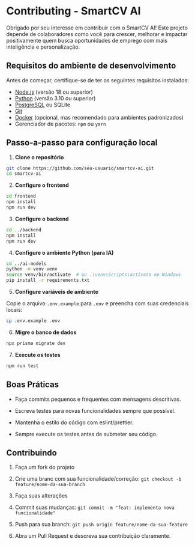 # Contributing -  SmartCV AI

Obrigado por seu interesse em contribuir com o SmartCV AI! Este projeto depende de colaboradores como você para crescer, melhorar e impactar positivamente quem busca oportunidades de emprego com mais inteligência e personalização.

## Requisitos do ambiente de desenvolvimento

Antes de começar, certifique-se de ter os seguintes requisitos instalados:

- [Node.js](https://nodejs.org) (versão 18 ou superior)
- [Python](https://www.python.org/) (versão 3.10 ou superior)
- [PostgreSQL](https://www.postgresql.org/) ou SQLite
- [Git](https://git-scm.com/)
- [Docker](https://www.docker.com/) (opcional, mas recomendado para ambientes padronizados)
- Gerenciador de pacotes: `npm` ou `yarn`

## Passo-a-passo para configuração local

1. **Clone o repositório**

```bash
git clone https://github.com/seu-usuario/smartcv-ai.git
cd smartcv-ai
```

2. **Configure o frontend**

```bash
cd frontend
npm install
npm run dev
```

3. **Configure o backend**

```bash
cd ../backend
npm install
npm run dev
```

4. **Configure o ambiente Python (para IA)**

```bash
cd ../ai-models
python -m venv venv
source venv/bin/activate  # ou .\venv\Scripts\activate no Windows
pip install -r requirements.txt
```

5. **Configure variáveis de ambiente**

Copie o arquivo `.env.example` para `.env` e preencha com suas credenciais locais:

```bash
cp .env.example .env
```

6. **Migre o banco de dados**

```bash
npx prisma migrate dev
```

7. **Execute os testes**

```bash
npm run test
```

## Boas Práticas

- Faça commits pequenos e frequentes com mensagens descritivas.

- Escreva testes para novas funcionalidades sempre que possível.

- Mantenha o estilo do código com eslint/prettier.

- Sempre execute os testes antes de submeter seu código.

## Contribuindo

1. Faça um fork do projeto

2. Crie uma branc com sua funcionalidade/correção:
    `git checkout -b feature/nome-da-sua-branch`

3. Faça suas alterações

4. Commit suas mudanças:
    `git commit -m "feat: implementa nova funcionalidade"`

5. Push para sua branch:
    `git push origin feature/nome-da-sua-feature`

6. Abra um Pull Request e descreva sua contribuição claramente.